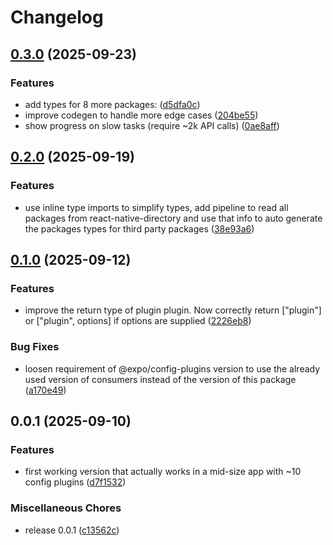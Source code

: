 # Changelog

## [0.3.0](https://github.com/WookieFPV/typed-config-plugins/compare/v0.2.0...v0.3.0) (2025-09-23)


### Features

* add types for 8 more packages: ([d5dfa0c](https://github.com/WookieFPV/typed-config-plugins/commit/d5dfa0c0c79ba11d82c445d33b5d9de762ecf588))
* improve codegen to handle more edge cases ([204be55](https://github.com/WookieFPV/typed-config-plugins/commit/204be55dedd8fb9cb2ef402d7bc9823134ab33bf))
* show progress on slow tasks (require ~2k API calls) ([0ae8aff](https://github.com/WookieFPV/typed-config-plugins/commit/0ae8aff12b9391df2ffe3301c5e10ccd40f74750))

## [0.2.0](https://github.com/WookieFPV/typed-config-plugins/compare/v0.1.0...v0.2.0) (2025-09-19)


### Features

* use inline type imports to simplify types, add pipeline to read all packages from react-native-directory and use that info to auto generate the packages types for third party packages ([38e93a6](https://github.com/WookieFPV/typed-config-plugins/commit/38e93a679a1d6bd06ada1194eb0123967be8caf7))

## [0.1.0](https://github.com/WookieFPV/typed-config-plugins/compare/v0.0.1...v0.1.0) (2025-09-12)


### Features

* improve the return type of plugin plugin. Now correctly return ["plugin"] or ["plugin", options] if options are supplied ([2226eb8](https://github.com/WookieFPV/typed-config-plugins/commit/2226eb89d83d66666a05a99f79c68b41a6e39990))


### Bug Fixes

* loosen requirement of @expo/config-plugins version to use the already used version of consumers instead of the version of this package ([a170e49](https://github.com/WookieFPV/typed-config-plugins/commit/a170e491596ba043f16900def079685856e1d0de))

## 0.0.1 (2025-09-10)


### Features

* first working version that actually works in a mid-size app with ~10 config plugins ([d7f1532](https://github.com/WookieFPV/typed-config-plugins/commit/d7f15329906a243d8a9e8d41f96992a3a12a3159))


### Miscellaneous Chores

* release 0.0.1 ([c13562c](https://github.com/WookieFPV/typed-config-plugins/commit/c13562cac37987ac69c7c5eadf37fe4a021d6d9e))
